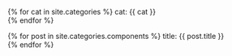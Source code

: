 {% for cat in site.categories %}
  cat: {{ cat }}<br />
{% endfor %}

{% for post in site.categories.components %}
title: {{ post.title }}<br />
{% endfor %}
